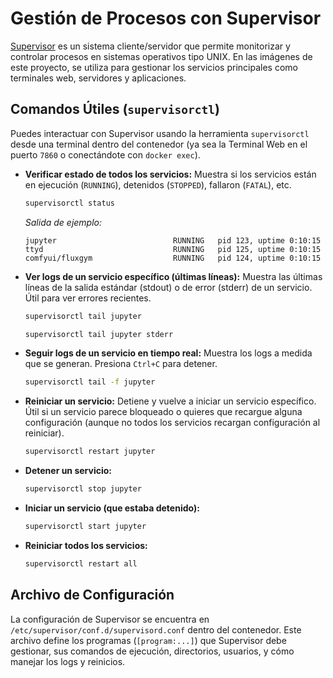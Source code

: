 # Gestión de Procesos con Supervisor

[Supervisor](http://supervisord.org/) es un sistema cliente/servidor que permite monitorizar y controlar procesos en sistemas operativos tipo UNIX. En las imágenes de este proyecto, se utiliza para gestionar los servicios principales como terminales web, servidores y aplicaciones.

## Comandos Útiles (`supervisorctl`)

Puedes interactuar con Supervisor usando la herramienta `supervisorctl` desde una terminal dentro del contenedor (ya sea la Terminal Web en el puerto `7860` o conectándote con `docker exec`).

*   **Verificar estado de todos los servicios:**
    Muestra si los servicios están en ejecución (`RUNNING`), detenidos (`STOPPED`), fallaron (`FATAL`), etc.

    ```bash
    supervisorctl status
    ```
    *Salida de ejemplo:*
    ```
    jupyter                          RUNNING   pid 123, uptime 0:10:15
    ttyd                             RUNNING   pid 125, uptime 0:10:15
    comfyui/fluxgym                  RUNNING   pid 124, uptime 0:10:15
    ```

*   **Ver logs de un servicio específico (últimas líneas):**
    Muestra las últimas líneas de la salida estándar (stdout) o de error (stderr) de un servicio. Útil para ver errores recientes.
    ```bash
    supervisorctl tail jupyter
    ```
    ```bash
    supervisorctl tail jupyter stderr
    ```

*   **Seguir logs de un servicio en tiempo real:**
    Muestra los logs a medida que se generan. Presiona `Ctrl+C` para detener.
    ```bash
    supervisorctl tail -f jupyter
    ```

*   **Reiniciar un servicio:**
    Detiene y vuelve a iniciar un servicio específico. Útil si un servicio parece bloqueado o quieres que recargue alguna configuración (aunque no todos los servicios recargan configuración al reiniciar).
    ```bash
    supervisorctl restart jupyter
    ```

*   **Detener un servicio:**
    ```bash
    supervisorctl stop jupyter
    ```

*   **Iniciar un servicio (que estaba detenido):**
    ```bash
    supervisorctl start jupyter
    ```

*   **Reiniciar todos los servicios:**
    ```bash
    supervisorctl restart all
    ```

## Archivo de Configuración

La configuración de Supervisor se encuentra en `/etc/supervisor/conf.d/supervisord.conf` dentro del contenedor. Este archivo define los programas (`[program:...]`) que Supervisor debe gestionar, sus comandos de ejecución, directorios, usuarios, y cómo manejar los logs y reinicios.